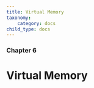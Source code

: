 ```yaml
---
title: Virtual Memory
taxonomy:
    category: docs
child_type: docs
---
```


### Chapter 6

# Virtual Memory


